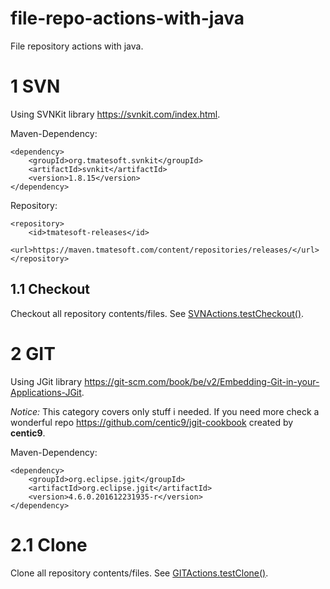 # file-repo-actions-with-java

File repository actions with java.

# 1 SVN

Using SVNKit library <https://svnkit.com/index.html>.

Maven-Dependency:

	<dependency>
		<groupId>org.tmatesoft.svnkit</groupId>
		<artifactId>svnkit</artifactId>
		<version>1.8.15</version>
	</dependency>
	
Repository:

	<repository>
		<id>tmatesoft-releases</id>
		<url>https://maven.tmatesoft.com/content/repositories/releases/</url>
	</repository>

## 1.1 Checkout

Checkout all repository contents/files. See [SVNActions.testCheckout()](https://github.com/Vitmonk/file-repo-actions-with-java/blob/master/src/main/java/com/github/vitmonk/filerepo/SVNActions.java).

# 2 GIT

Using JGit library <https://git-scm.com/book/be/v2/Embedding-Git-in-your-Applications-JGit>.

_Notice:_ This category covers only stuff i needed. If you need more check a wonderful repo <https://github.com/centic9/jgit-cookbook> created by **centic9**.

Maven-Dependency:

	<dependency>
		<groupId>org.eclipse.jgit</groupId>
		<artifactId>org.eclipse.jgit</artifactId>
		<version>4.6.0.201612231935-r</version>
	</dependency>
	
# 2.1 Clone

Clone all repository contents/files. See [GITActions.testClone()](https://github.com/Vitmonk/file-repo-actions-with-java/blob/master/src/main/java/com/github/vitmonk/filerepo/GITActions.java).